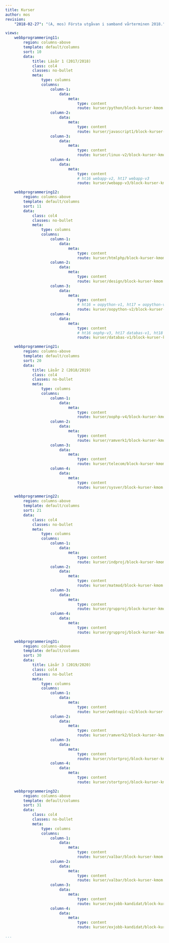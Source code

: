 ```yaml
---
title: Kurser
author: mos
revision:
    "2018-02-27": "(A, mos) Första utgåvan i samband vårterminen 2018."

views:
    webbprogrammering11:
        region: columns-above
        template: default/columns
        sort: 10
        data:
            title: Läsår 1 (2017/2018)
            class: col4
            classes: no-bullet
            meta:
                type: columns
                columns:
                    column-1:
                        data:
                            meta:
                                type: content
                                route: kurser/python/block-kurser-kmom
                    column-2:
                        data:
                            meta:
                                type: content
                                route: kurser/javascript1/block-kurser-kmom
                    column-3:
                        data:
                            meta:
                                type: content
                                route: kurser/linux-v2/block-kurser-kmom
                    column-4:
                        data:
                            meta:
                                type: content
                                # ht16 webapp-v2, ht17 webapp-v3
                                route: kurser/webapp-v3/block-kurser-kmom

    webbprogrammering12:
        region: columns-above
        template: default/columns
        sort: 11
        data:
            class: col4
            classes: no-bullet
            meta:
                type: columns
                columns:
                    column-1:
                        data:
                            meta:
                                type: content
                                route: kurser/htmlphp/block-kurser-kmom
                    column-2:
                        data:
                            meta:
                                type: content
                                route: kurser/design/block-kurser-kmom
                    column-3:
                        data:
                            meta:
                                type: content
                                # ht16 = oopython-v1, ht17 = oopython-v2
                                route: kurser/oopython-v2/block-kurser-kmom
                    column-4:
                        data:
                            meta:
                                type: content
                                # ht16 oophp-v3, ht17 databas-v1, ht18 oophp-v4
                                route: kurser/databas-v1/block-kurser-kmom

    webbprogrammering21:
        region: columns-above
        template: default/columns
        sort: 20
        data:
            title: Läsår 2 (2018/2019)
            class: col4
            classes: no-bullet
            meta:
                type: columns
                columns:
                    column-1:
                        data:
                            meta:
                                type: content
                                route: kurser/oophp-v4/block-kurser-kmom
                    column-2:
                        data:
                            meta:
                                type: content
                                route: kurser/ramverk1/block-kurser-kmom
                    column-3:
                        data:
                            meta:
                                type: content
                                route: kurser/telecom/block-kurser-kmom
                    column-4:
                        data:
                            meta:
                                type: content
                                route: kurser/sysver/block-kurser-kmom

    webbprogrammering22:
        region: columns-above
        template: default/columns
        sort: 21
        data:
            class: col4
            classes: no-bullet
            meta:
                type: columns
                columns:
                    column-1:
                        data:
                            meta:
                                type: content
                                route: kurser/indproj/block-kurser-kmom
                    column-2:
                        data:
                            meta:
                                type: content
                                route: kurser/matmod/block-kurser-kmom
                    column-3:
                        data:
                            meta:
                                type: content
                                route: kurser/grupproj/block-kurser-kmom
                    column-4:
                        data:
                            meta:
                                type: content
                                route: kurser/grupproj/block-kurser-kmom

    webbprogrammering31:
        region: columns-above
        template: default/columns
        sort: 30
        data:
            title: Läsår 3 (2019/2020)
            class: col4
            classes: no-bullet
            meta:
                type: columns
                columns:
                    column-1:
                        data:
                            meta:
                                type: content
                                route: kurser/webtopic-v2/block-kurser-kmom
                    column-2:
                        data:
                            meta:
                                type: content
                                route: kurser/ramverk2/block-kurser-kmom
                    column-3:
                        data:
                            meta:
                                type: content
                                route: kurser/stortproj/block-kurser-kmom
                    column-4:
                        data:
                            meta:
                                type: content
                                route: kurser/stortproj/block-kurser-kmom

    webbprogrammering32:
        region: columns-above
        template: default/columns
        sort: 31
        data:
            class: col4
            classes: no-bullet
            meta:
                type: columns
                columns:
                    column-1:
                        data:
                            meta:
                                type: content
                                route: kurser/valbar/block-kurser-kmom
                    column-2:
                        data:
                            meta:
                                type: content
                                route: kurser/valbar/block-kurser-kmom
                    column-3:
                        data:
                            meta:
                                type: content
                                route: kurser/exjobb-kandidat/block-kurser-kmom
                    column-4:
                        data:
                            meta:
                                type: content
                                route: kurser/exjobb-kandidat/block-kurser-kmom

...
```


